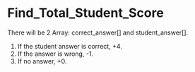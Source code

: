 # Find_Total_Student_Score

There will be 2 Array:
correct_answer[] and student_answer[].
1. If the student answer is correct, +4.
2. If the answer is wrong, -1.
3. If no answer, +0.
